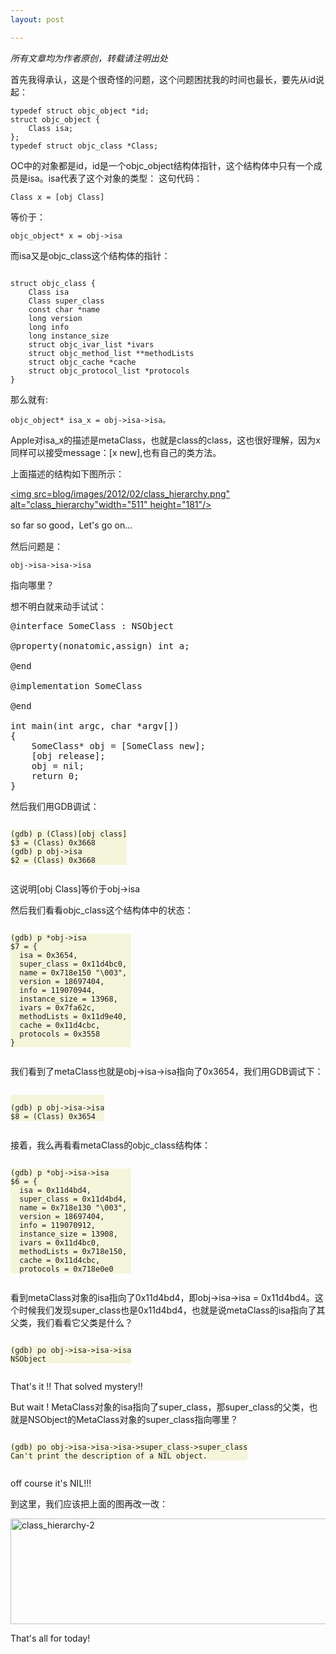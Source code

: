 ```yaml
---
layout: post

---
```


<em>所有文章均为作者原创，转载请注明出处</em>

首先我得承认，这是个很奇怪的问题，这个问题困扰我的时间也最长，要先从id说起：

```objc
typedef struct objc_object *id;
struct objc_object {
    Class isa;
};
typedef struct objc_class *Class;

```

OC中的对象都是id，id是一个objc_object结构体指针，这个结构体中只有一个成员是isa。isa代表了这个对象的类型：
这句代码：

<code>Class x = [obj Class]</code>

等价于：

<code>objc_object* x = obj->isa</code>



而isa又是objc_class这个结构体的指针：

```objc

struct objc_class {
    Class isa  
    Class super_class                                       
    const char *name                                        
    long version                                           
    long info                                               
    long instance_size                                    
    struct objc_ivar_list *ivars                         
    struct objc_method_list **methodLists                  
    struct objc_cache *cache                             
    struct objc_protocol_list *protocols                   
} 
```

那么就有:

```
objc_object* isa_x = obj->isa->isa。
```

Apple对isa_x的描述是metaClass，也就是class的class，这也很好理解，因为x同样可以接受message：[x new],也有自己的类方法。

上面描述的结构如下图所示：

<a href="/blog/images/2012/02/class_hierarchy.png"><img src=blog/images/2012/02/class_hierarchy.png" alt="class_hierarchy"width="511" height="181"/></a>

so far so good，Let's go on...

然后问题是：

```
obj->isa->isa->isa
```

指向哪里？

想不明白就来动手试试：
 
<pre class="theme:tomorrow-night lang:objc decode:true " >@interface SomeClass : NSObject

@property(nonatomic,assign) int a;

@end

@implementation SomeClass

@end

int main(int argc, char *argv[])
{
    SomeClass* obj = [SomeClass new];    
    [obj release];
    obj = nil;
    return 0;
}</pre> 

然后我们用GDB调试：
<div style = "overflow:hidden";>
<p style="background: Beige;width:auto;float:left">
<code>(gdb) p (Class)[obj class]
$3 = (Class) 0x3668
(gdb) p obj->isa
$2 = (Class) 0x3668
</code></p></div>

这说明[obj Class]等价于obj->isa

然后我们看看objc_class这个结构体中的状态：
<div style = "overflow:hidden";>
<p style="background: Beige;width:auto;float:left">
<code>(gdb) p *obj->isa
$7 = {
  isa = 0x3654, 
  super_class = 0x11d4bc0, 
  name = 0x718e150 "\003", 
  version = 18697404, 
  info = 119070944, 
  instance_size = 13968, 
  ivars = 0x7fa62c, 
  methodLists = 0x11d9e40, 
  cache = 0x11d4cbc, 
  protocols = 0x3558
}</code></p></div>

我们看到了metaClass也就是obj->isa->isa指向了0x3654，我们用GDB调试下：
<div style = "overflow:hidden";>
<p style="background: Beige;width:auto;float:left">
<code>
(gdb) p obj->isa->isa
$8 = (Class) 0x3654</code></p></div>

接着，我么再看看metaClass的objc_class结构体：
<div style = "overflow:hidden";>
<p style="background: Beige;width:auto;float:left">
<code>(gdb) p *obj->isa->isa
$6 = {
  isa = 0x11d4bd4, 
  super_class = 0x11d4bd4, 
  name = 0x718e130 "\003", 
  version = 18697404, 
  info = 119070912, 
  instance_size = 13908, 
  ivars = 0x11d4bc0, 
  methodLists = 0x718e150, 
  cache = 0x11d4cbc, 
  protocols = 0x718e0e0
</code></p></div>

看到metaClass对象的isa指向了0x11d4bd4，即obj->isa->isa = 0x11d4bd4。这个时候我们发现super_class也是0x11d4bd4，也就是说metaClass的isa指向了其父类，我们看看它父类是什么？
<div style = "overflow:hidden";>
<p style="background: Beige;width:auto;float:left">
<code>(gdb) po obj->isa->isa->isa
NSObject</code></p></div>

That's it !! That solved mystery!!

But wait ! MetaClass对象的isa指向了super_class，那super_class的父类，也就是NSObject的MetaClass对象的super_class指向哪里？
<div style = "overflow:hidden";>
<p style="background: Beige;width:auto;float:left">
<code>(gdb) po obj->isa->isa->isa->super_class->super_class
Can't print the description of a NIL object.</code></p></div>

off course it's NIL!!!

到这里，我们应该把上面的图再改一改：

<a href="/blog/images/2012/02/class_hierarchy-2.png"><img src="/blog/images/2012/02/class_hierarchy-2.png" alt="class_hierarchy-2" width="525" height="169"/></a>

That's all for today!

